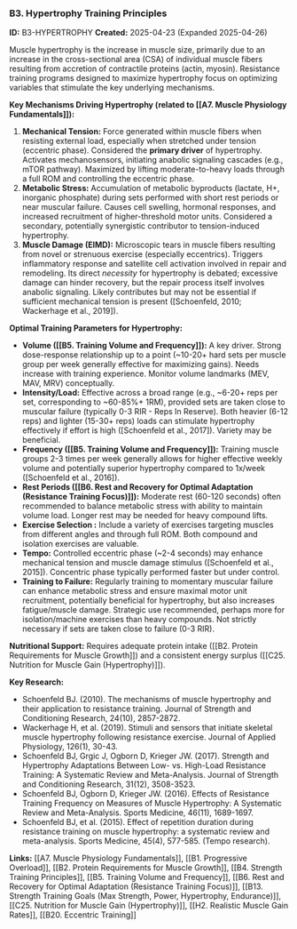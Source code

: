 ### B3. Hypertrophy Training Principles
**ID:** B3-HYPERTROPHY
**Created:** 2025-04-23 (Expanded 2025-04-26)

Muscle hypertrophy is the increase in muscle size, primarily due to an increase in the cross-sectional area (CSA) of individual muscle fibers resulting from accretion of contractile proteins (actin, myosin). Resistance training programs designed to maximize hypertrophy focus on optimizing variables that stimulate the key underlying mechanisms.

**Key Mechanisms Driving Hypertrophy (related to [[A7. Muscle Physiology Fundamentals]]):**
1.  **Mechanical Tension:** Force generated within muscle fibers when resisting external load, especially when stretched under tension (eccentric phase). Considered the **primary driver** of hypertrophy. Activates mechanosensors, initiating anabolic signaling cascades (e.g., mTOR pathway). Maximized by lifting moderate-to-heavy loads through a full ROM and controlling the eccentric phase.
2.  **Metabolic Stress:** Accumulation of metabolic byproducts (lactate, H+, inorganic phosphate) during sets performed with short rest periods or near muscular failure. Causes cell swelling, hormonal responses, and increased recruitment of higher-threshold motor units. Considered a secondary, potentially synergistic contributor to tension-induced hypertrophy.
3.  **Muscle Damage (EIMD):** Microscopic tears in muscle fibers resulting from novel or strenuous exercise (especially eccentrics). Triggers inflammatory response and satellite cell activation involved in repair and remodeling. Its direct *necessity* for hypertrophy is debated; excessive damage can hinder recovery, but the repair process itself involves anabolic signaling. Likely contributes but may not be essential if sufficient mechanical tension is present ([Schoenfeld, 2010; Wackerhage et al., 2019]).

**Optimal Training Parameters for Hypertrophy:**
- **Volume ([[B5. Training Volume and Frequency]]):** A key driver. Strong dose-response relationship up to a point (~10-20+ hard sets per muscle group per week generally effective for maximizing gains). Needs increase with training experience. Monitor volume landmarks (MEV, MAV, MRV) conceptually.
- **Intensity/Load:** Effective across a broad range (e.g., ~6-20+ reps per set, corresponding to ~60-85%+ 1RM), provided sets are taken close to muscular failure (typically 0-3 RIR - Reps In Reserve). Both heavier (6-12 reps) and lighter (15-30+ reps) loads can stimulate hypertrophy effectively if effort is high ([Schoenfeld et al., 2017]). Variety may be beneficial.
- **Frequency ([[B5. Training Volume and Frequency]]):** Training muscle groups 2-3 times per week generally allows for higher effective weekly volume and potentially superior hypertrophy compared to 1x/week ([Schoenfeld et al., 2016]).
- **Rest Periods ([[B6. Rest and Recovery for Optimal Adaptation (Resistance Training Focus)]]):** Moderate rest (60-120 seconds) often recommended to balance metabolic stress with ability to maintain volume load. Longer rest may be needed for heavy compound lifts.
- **Exercise Selection :** Include a variety of exercises targeting muscles from different angles and through full ROM. Both compound and isolation exercises are valuable.
- **Tempo:** Controlled eccentric phase (~2-4 seconds) may enhance mechanical tension and muscle damage stimulus ([Schoenfeld et al., 2015]). Concentric phase typically performed faster but under control.
- **Training to Failure:** Regularly training to momentary muscular failure can enhance metabolic stress and ensure maximal motor unit recruitment, potentially beneficial for hypertrophy, but also increases fatigue/muscle damage. Strategic use recommended, perhaps more for isolation/machine exercises than heavy compounds. Not strictly necessary if sets are taken close to failure (0-3 RIR).

**Nutritional Support:** Requires adequate protein intake ([[B2. Protein Requirements for Muscle Growth]]) and a consistent energy surplus ([[C25. Nutrition for Muscle Gain (Hypertrophy)]]).

**Key Research:**
- Schoenfeld BJ. (2010). The mechanisms of muscle hypertrophy and their application to resistance training. Journal of Strength and Conditioning Research, 24(10), 2857-2872.
- Wackerhage H, et al. (2019). Stimuli and sensors that initiate skeletal muscle hypertrophy following resistance exercise. Journal of Applied Physiology, 126(1), 30-43.
- Schoenfeld BJ, Grgic J, Ogborn D, Krieger JW. (2017). Strength and Hypertrophy Adaptations Between Low- vs. High-Load Resistance Training: A Systematic Review and Meta-Analysis. Journal of Strength and Conditioning Research, 31(12), 3508-3523.
- Schoenfeld BJ, Ogborn D, Krieger JW. (2016). Effects of Resistance Training Frequency on Measures of Muscle Hypertrophy: A Systematic Review and Meta-Analysis. Sports Medicine, 46(11), 1689-1697.
- Schoenfeld BJ, et al. (2015). Effect of repetition duration during resistance training on muscle hypertrophy: a systematic review and meta-analysis. Sports Medicine, 45(4), 577-585. (Tempo research).

**Links:** [[A7. Muscle Physiology Fundamentals]], [[B1. Progressive Overload]], [[B2. Protein Requirements for Muscle Growth]], [[B4. Strength Training Principles]], [[B5. Training Volume and Frequency]], [[B6. Rest and Recovery for Optimal Adaptation (Resistance Training Focus)]], [[B13. Strength Training Goals (Max Strength, Power, Hypertrophy, Endurance)]], [[C25. Nutrition for Muscle Gain (Hypertrophy)]], [[H2. Realistic Muscle Gain Rates]], [[B20. Eccentric Training]]